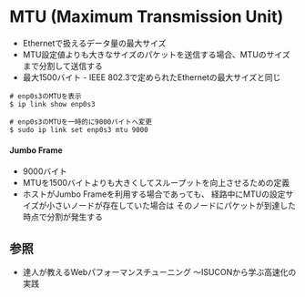 # MTU (Maximum Transmission Unit)
- Ethernetで扱えるデータ量の最大サイズ
- MTU設定値よりも大きなサイズのパケットを送信する場合、MTUのサイズまで分割して送信する
- 最大1500バイト - IEEE 802.3で定められたEthernetの最大サイズと同じ

```
# enp0s3のMTUを表示
$ ip link show enp0s3

# enp0s3のMTUを一時的に9000バイトへ変更
$ sudo ip link set enp0s3 mtu 9000
```

#### Jumbo Frame
- 9000バイト
- MTUを1500バイトよりも大きくしてスループットを向上させるための定義
- ホストがJumbo Frameを利用する場合であっても、
  経路中にMTUの設定サイズが小さいノードが存在していた場合は
  そのノードにパケットが到達した時点で分割が発生する

## 参照
- 達人が教えるWebパフォーマンスチューニング 〜ISUCONから学ぶ高速化の実践
